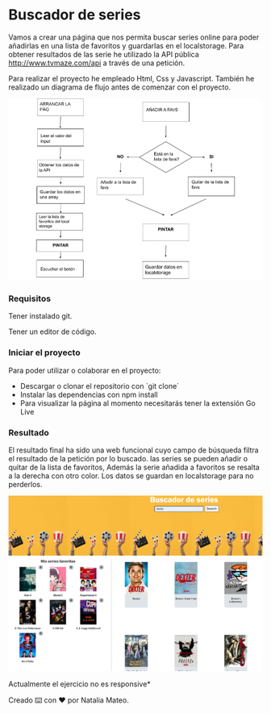 # Buscador de series

Vamos a crear una página que nos permita buscar series online para poder añadirlas en una lista de favoritos y guardarlas en el localstorage. Para obtener resultados de las serie he utilizado la API pública http://www.tvmaze.com/api a través de una petición. 

Para realizar el proyecto he empleado Html, Css y Javascript. También he realizado un diagrama de flujo antes de comenzar con el proyecto.

![Diagrama](/images/Diagrama%20de%20flujo.png)

### Requisitos

Tener instalado git.

Tener un editor de código.

### Iniciar el proyecto

Para poder utilizar o colaborar en el proyecto:

 - Descargar o clonar el repositorio con `git clone´
 - Instalar las dependencias con npm install
 - Para visualizar la página al momento necesitarás tener la extensión Go Live
 
 ### Resultado
 
 El resultado final ha sido una web funcional cuyo campo de búsqueda filtra el resultado de la petición por lo buscado. las series se pueden añadir o quitar de la lista de favoritos, Además la serie añadida a favoritos se resalta a la derecha con otro color. Los datos se guardan en localstorage para no perderlos.
 

 ![Series](/images/series1.png)

Actualmente el ejercicio no es responsive*

Creado
⌨️ con ❤️ por Natalia Mateo.
